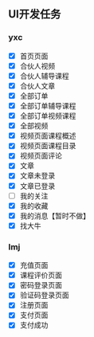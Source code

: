 ## UI开发任务
### yxc
- [x]  首页页面
- [x]  合伙人视频
- [x]  合伙人辅导课程
- [x]  合伙人文章
- [x]  全部订单
- [x]  全部订单辅导课程
- [x]  全部订单视频课程
- [x]  全部视频
- [x]  视频页面课程概述
- [x]  视频页面课程目录
- [x]  视频页面评论
- [x]  文章
- [x]  文章未登录
- [x]  文章已登录
- [ ]  我的关注
- [x]  我的收藏
- [x]  我的消息【暂时不做】
- [x]  找大牛

### lmj
- [x]  充值页面
- [x]  课程评价页面
- [x]  密码登录页面
- [x]  验证码登录页面
- [x]  注册页面
- [x]  支付页面
- [x]  支付成功
